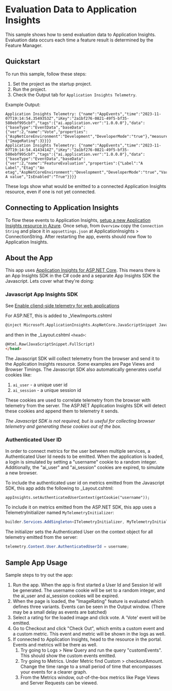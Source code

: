 # Evaluation Data to Application Insights

This sample shows how to send evaluation data to Application Insights. Evaluation data occurs each time a feature result is determined by the Feature Manager.

## Quickstart

To run this sample, follow these steps:

1. Set the project as the startup project.
2. Run the project.
3. Check the Output tab for `Application Insights Telemetry`.

Example Output:

```
Application Insights Telemetry: {"name":"AppEvents","time":"2023-11-07T19:14:54.3549353Z","iKey":"2a1bf276-0821-49f5-bf35-580ebf995cbf","tags":{"ai.application.ver":"1.0.0.0"},"data":{"baseType":"EventData","baseData":{"ver":2,"name":"Vote","properties":{"AspNetCoreEnvironment":"Development","DeveloperMode":"true"},"measurements":{"ImageRating":3}}}}
Application Insights Telemetry: {"name":"AppEvents","time":"2023-11-07T19:14:54.4143414Z","iKey":"2a1bf276-0821-49f5-bf35-580ebf995cbf","tags":{"ai.application.ver":"1.0.0.0"},"data":{"baseType":"EventData","baseData":{"ver":2,"name":"FeatureEvaluation","properties":{"Label":"A Label","Etag":"An etag","AspNetCoreEnvironment":"Development","DeveloperMode":"true","Variant":"WithColor","FeatureName":"ImageRating","Tags.A":"Tag A value","IsEnabled":"True"}}}}
```

These logs show what would be emitted to a connected Application Insights resource, even if one is not yet connected.

## Connecting to Application Insights

To flow these events to Application Insights, [setup a new Application Insights resource in Azure](https://learn.microsoft.com/en-us/azure/azure-monitor/app/create-workspace-resource). Once setup, from `Overview` copy the `Connection String` and place it in `appsettings.json` at ApplicationInsights > ConnectionString. After restarting the app, events should now flow to Application Insights.

## About the App
This app uses [Application Insights for ASP.NET Core](https://learn.microsoft.com/en-us/azure/azure-monitor/app/asp-net-core?tabs=netcorenew%2Cnetcore6). This means there is an App Insights SDK in the C# code and a separate App Insights SDK the Javascript. Lets cover what they're doing:

### Javascript App Insights SDK
See [Enable cliend-side telemetry for web applications](https://learn.microsoft.com/en-us/azure/azure-monitor/app/asp-net-core?tabs=netcorenew%2Cnetcore6#enable-client-side-telemetry-for-web-applications)

For ASP.NET, this is added to _ViewImports.cshtml
```html
@inject Microsoft.ApplicationInsights.AspNetCore.JavaScriptSnippet JavaScriptSnippet
```
and then in the _Layout.cshtml `<head>`:
```html
@Html.Raw(JavaScriptSnippet.FullScript)
</head>
```

The Javascript SDK will collect telemetry from the browser and send it to the Application Insights resource. Some examples are Page Views and Browser Timings. The Javascript SDK also automatically generates useful cookies like:
1. `ai_user` - a unique user id
1. `ai_session` - a unique session id

These cookies are used to correlate telemetry from the browser with telemetry from the server. The ASP.NET Application Insights SDK will detect these cookies and append them to telemetry it sends.

*The Javascript SDK is not required, but is useful for collecting browser telemetry and generating these cookies out of the box.*

### Authenticated User ID
In order to connect metrics for the user between multiple services, a Authenticated User Id needs to be emitted. When the application is loaded, a login is simulated by setting a "username" cookie to a random integer. Additionally, the "ai_user" and "ai_session" cookies are expired, to simulate a new browser.

To include the authenticated user id on metrics emitted from the Javascript SDK, this app adds the following to _Layout.cshtml:
```html
appInsights.setAuthenticatedUserContext(getCookie("username"));
```

To include it on metrics emitted from the ASP.NET SDK, this app uses a TelemetryInitializer named `MyTelemetryInitializer`:
```csharp
builder.Services.AddSingleton<ITelemetryInitializer, MyTelemetryInitializer>();
```

The initializer sets the Authenticated User on the context object for all telemetry emitted from the server:
```csharp
telemetry.Context.User.AuthenticatedUserId = username;
```

## Sample App Usage
Sample steps to try out the app:

1. Run the app. When the app is first started a User Id and Session Id will be generated. The username cookie will be set to a random integer, and the ai_user and ai_session cookies will be expired.
1. When the page is loaded, the "ImageRating" feature is evaluated which defines three variants. Events can be seen in the Output window. (There may be a small delay as events are batched)
1. Select a rating for the loaded image and click vote. A 'Vote' event will be emitted.
1. Go to Checkout and click "Check Out", which emits a custom event and a custom metric. This event and metric will be shown in the logs as well.
1. If connected to Application Insights, head to the resource in the portal. Events and metrics will be there as well. 	
    1. Try going to Logs > New Query and run the query "customEvents". This should show the custom events emitted.
	1. Try going to Metrics. Under Metric find Custom > checkoutAmount. Change the time range to a small period of time that encompasses your events for a clearer graph.
	1. From the Metrics window, out-of-the-box metrics like Page Views and Server Requests can be viewed.